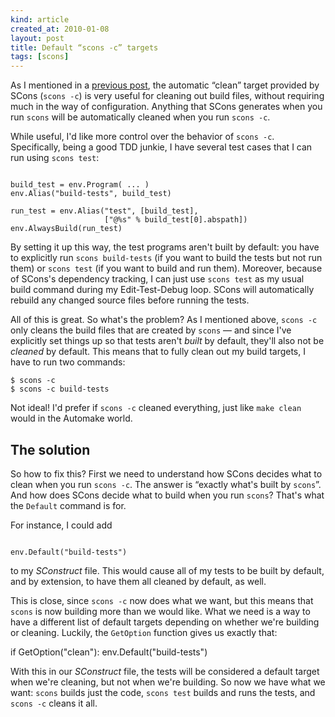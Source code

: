 ```yaml
---
kind: article
created_at: 2010-01-08
layout: post
title: Default “scons -c” targets
tags: [scons]
---
```


As I mentioned in a [previous
post](/2009/12/18/make-distclean-in-scons/), the automatic “clean”
target provided by SCons (`scons -c`) is very useful for cleaning out
build files, without requiring much in the way of configuration.
Anything that SCons generates when you run `scons` will be
automatically cleaned when you run `scons -c`.

While useful, I'd like more control over the behavior of `scons -c`.
Specifically, being a good TDD junkie, I have several test cases that
I can run using `scons test`:

<pre class="highlight"><code class="language-python">
build_test = env.Program( ... )
env.Alias("build-tests", build_test)

run_test = env.Alias("test", [build_test],
                     ["@%s" % build_test[0].abspath])
env.AlwaysBuild(run_test)
</code></pre>

By setting it up this way, the test programs aren't built by default:
you have to explicitly run `scons build-tests` (if you want to build
the tests but not run them) or `scons test` (if you want to build and
run them).  Moreover, because of SCons's dependency tracking, I can
just use `scons test` as my usual build command during my
Edit-Test-Debug loop.  SCons will automatically rebuild any changed
source files before running the tests.

All of this is great.  So what's the problem?  As I mentioned above,
`scons -c` only cleans the build files that are created by `scons` —
and since I've explicitly set things up so that tests aren't _built_
by default, they'll also not be _cleaned_ by default.  This means that
to fully clean out my build targets, I have to run two commands:

    $ scons -c
    $ scons -c build-tests

Not ideal!  I'd prefer if `scons -c` cleaned everything, just like
`make clean` would in the Automake world.

## The solution

So how to fix this?  First we need to understand how SCons decides
what to clean when you run `scons -c`.  The answer is “exactly what's
built by `scons`”.  And how does SCons decide what to build when you
run `scons`?  That's what the `Default` command is for.

For instance, I could add

<pre class="highlight"><code class="language-python">
env.Default("build-tests")
</code></pre>

to my _SConstruct_ file.  This would cause all of my tests to be built
by default, and by extension, to have them all cleaned by default, as
well.

This is close, since `scons -c` now does what we want, but this means
that `scons` is now building more than we would like.  What we need is
a way to have a different list of default targets depending on whether
we're building or cleaning.  Luckily, the `GetOption` function gives
us exactly that:

</code></pre>
if GetOption("clean"):
    env.Default("build-tests")
</code></pre>

With this in our _SConstruct_ file, the tests will be considered a
default target when we're cleaning, but not when we're building.  So
now we have what we want: `scons` builds just the code, `scons test`
builds and runs the tests, and `scons -c` cleans it all.
